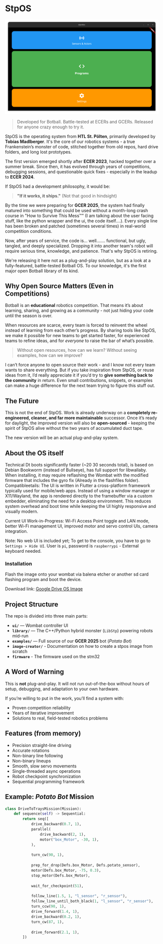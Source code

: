 # StpOS

![StpOs Main Page](./assets/stpos-main.png)

> Developed for Botball. Battle-tested at ECERs and GCERs. Released for anyone crazy enough to try it.

StpOS is the operating system from **HTL St. Pölten**, primarily developed by **Tobias Madlberger**.
It's the core of our robotics systems - a true Frankenstein’s monster of code, stitched together from old repos, hard drive folders, and long lost prototypes.

The first version emerged shortly after **ECER 2023**, hacked together over a summer break. Since then, it has evolved through years of competitions, debugging sessions, and questionable quick fixes - especially in the leadup to **ECER 2024**.

If StpOS had a development philosophy, it would be:

> **"If it works, it ships."** (Not that good in hindsight)

By the time we were preparing for **GCER 2025**, the system had finally matured into something that could be used without a month-long crash course in "How to Survive This Mess™" (I am talking about the user facing stuff, like the python wrapper and the ui, the code itself....). Every single line has been broken and patched (sometimes several times) in real-world competition conditions.

Now, after years of service, the code is... well....... functional, but ugly, tangled, and deeply specialized. Dropping it into another team's robot will require serious time, knowledge, and patience. That's why StpOS is retiring.

We're releasing it here not as a plug-and-play solution, but as a look at a fully-featured, battle-tested Botball OS.
To our knowledge, it's the first major open Botball library of its kind.

## Why Open Source Matters (Even in Competitions)

Botball is an **educational** robotics competition. That means it’s about learning, sharing, and growing as a community - not just hiding your code until the season is over.

When resources are scarce, every team is forced to reinvent the wheel instead of learning from each other’s progress. By sharing tools like StpOS, we make it possible for new teams to get started faster, for experienced teams to refine ideas, and for *everyone* to raise the bar of what’s possible.

> Without open resources, how can we learn?
> Without seeing examples, how can we improve?

I can’t force anyone to open source their work - and I know not every team wants to share everything.
But if you take inspiration from StpOS, or reuse ideas from it, I’d really appreciate it if you’d try to **give something back to the community** in return.
Even small contributions, snippets, or examples can make a huge difference for the next team trying to figure this stuff out.

## The Future

This is not the end of StpOS. Work is already underway on a **completely re-engineered, cleaner, and far more maintainable** successor.
Once it’s ready for daylight, the improved version will also be **open-sourced** - keeping the spirit of StpOS alive without the two years of accumulated duct tape.

The new version will be an actual plug-and-play system.

## About the OS itself

Technical Dt boots significantly faster (~20 30 seconds total), is based on Debian Bookworm (instead of Bullseye), has full support for libwallaby. When installing, it may require reflashing the Wombat with the modified firmware that includes the gyro fix (Already in the flashfiles folder). Compatibleetails: The UI is written in Flutter a cross-platform framework typically used for mobile/web apps. Instead of using a window manager or X11/Wayland, the app is rendered directly to the framebuffer via a custom embedder, eliminating the need for a desktop environment. This reduces system overhead and boot time while keeping the UI highly responsive and visually modern. 

Current UI Work-in-Progress: Wi-Fi Access Point toggle and LAN mode, better Wi-Fi management UI, improved motor and servo control UIs, camera integration.

Note: No web UI is included yet; To get to the console, you have to go to `Settings > Hide UI`. User is `pi`, password is `raspberrypi` - External keyboard needed.

### Installation

Flash the image onto your wombat via balena etcher or another sd card flashing program and boot the device.

Download link: [Google Drive OS Image](https://drive.google.com/file/d/1rmbLGlc6lTqmyeEW4bo3VWqcZ30lUt-8/view?usp=sharing)

## Project Structure

The repo is divided into three main parts:

* **`ui/`** — Wombat controller UI
* **`library/`** — The C++/Python hybrid monster (`LibStp`) powering robots mid-run
* **`examples/`** — Full source of our **GCER 2025** bot (*Potato Bot*)
* **`image-creator/`** - Documentation on how to create a stpos image from scratch
* **`firmware`** - The firmware used on the stm32

## A Word of Warning

This is **not** plug-and-play.
It will not run out-of-the-box without hours of setup, debugging, and adaptation to your own hardware.

If you’re willing to put in the work, you’ll find a system with:

* Proven competition reliability
* Years of iterative improvement
* Solutions to real, field-tested robotics problems

## Features (from memory)

* Precision straight-line driving
* Accurate rotations
* Non-binary line following
* Non-binary lineups
* Smooth, slow servo movements
* Single-threaded async operations
* Robot checkpoint synchronization
* Sequential programming framework

## Example: *Potato Bot* Mission

```python
class DriveToTraysMission(Mission):
    def sequence(self) -> Sequential:
        return seq([
            drive_backward(0.7, 1),
            parallel(
                drive_backward(2, 1),
                motor("box_Motor", -30, 1),
            ),

            turn_cw(90, 1),

            prep_for_drop(Defs.box_Motor, Defs.potato_sensor),
            motor(Defs.box_Motor, -75, 0.3),
            stop_motor(Defs.box_Motor),

            wait_for_checkpoint(51),

            follow_line(1.5, 1, "l_sensor", "r_sensor"),
            follow_line_until_both_black(1, "l_sensor", "r_sensor"),
            turn_ccw(90, 1),
            drive_forward(1.4, 1),
            drive_backward(0.2, 1),
            turn_cw(87, 1),

            drive_forward(2.1, 1),
        ])
```
